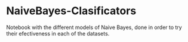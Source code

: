 # NaiveBayes-Clasificators
Notebook with the different models of Naive Bayes, done in order to try their efectiveness in each of the datasets.
